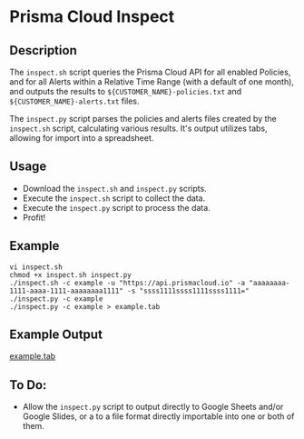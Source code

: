 # Prisma Cloud Inspect

## Description

The `inspect.sh` script queries the Prisma Cloud API for all enabled Policies,  
and for all Alerts within a Relative Time Range (with a default of one month),
and outputs the results to `${CUSTOMER_NAME}-policies.txt` and `${CUSTOMER_NAME}-alerts.txt` files.

The `inspect.py` script parses the policies and alerts files created by the `inspect.sh` script, 
calculating various results. It's output utilizes tabs, allowing for import into a spreadsheet.

## Usage

* Download the `inspect.sh` and `inspect.py` scripts.
* Execute the `inspect.sh` script to collect the data.
* Execute the `inspect.py` script to process the data.
* Profit!

## Example

```
vi inspect.sh
chmod +x inspect.sh inspect.py
./inspect.sh -c example -u "https://api.prismacloud.io" -a "aaaaaaaa-1111-aaaa-1111-aaaaaaaa1111" -s "ssss1111ssss1111ssss1111="
./inspect.py -c example
./inspect.py -c example > example.tab
```

## Example Output

[example.tab](example.tab)

## To Do:

* Allow the `inspect.py` script to output directly to Google Sheets and/or Google Slides, or a to a file format directly importable into one or both of them.
